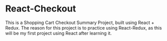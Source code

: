 # React-Checkout
This is a Shopping Cart Checkout Summary Project, built using React + Redux. The reason for this project is to practice using React-Redux, as this will be my first project using React after learning it.  

